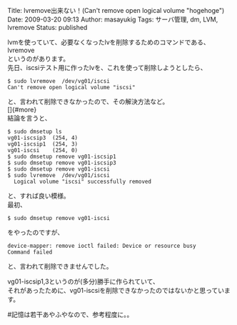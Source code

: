 Title: lvremove出来ない！(Can't remove open logical volume "hogehoge")
Date: 2009-03-20 09:13
Author: masayukig
Tags: サーバ管理, dm, LVM, lvremove
Status: published

lvmを使っていて、必要なくなったlvを削除するためのコマンドである、  
lvremove  
というのがあります。  
先日、iscsiテスト用に作ったlvを、これを使って削除しようとしたら、

    $ sudo lvremove  /dev/vg01/iscsi
    Can't remove open logical volume "iscsi"

と、言われて削除できなかったので、その解決方法など。  
[]{#more}  
結論を言うと、

    $ sudo dmsetup ls
    vg01-iscsip3  (254, 4)
    vg01-iscsip1  (254, 3)
    vg01-iscsi    (254, 0)
    $ sudo dmsetup remove vg01-iscsip1
    $ sudo dmsetup remove vg01-iscsip3
    $ sudo dmsetup remove vg01-iscsi
    $ sudo lvremove  /dev/vg01/iscsi
      Logical volume "iscsi" successfully removed

と、すれば良い模様。  
最初、

    $ sudo dmsetup remove vg01-iscsi

をやったのですが、

    device-mapper: remove ioctl failed: Device or resource busy
    Command failed

と、言われて削除できませんでした。

vg01-iscsip1,3というのが(多分)勝手に作られていて、  
それがあったために、vg01-iscsiを削除できなかったのではないかと思っています。

\#記憶は若干あやふやなので、参考程度に。。
